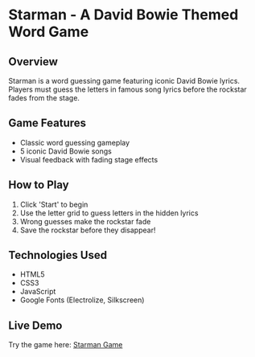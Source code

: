 # Starman - A David Bowie Themed Word Game

## Overview

Starman is a word guessing game featuring iconic David Bowie lyrics. Players must guess the letters in famous song lyrics before the rockstar fades from the stage.

## Game Features

- Classic word guessing gameplay
- 5 iconic David Bowie songs
- Visual feedback with fading stage effects

## How to Play

1. Click 'Start' to begin
2. Use the letter grid to guess letters in the hidden lyrics
3. Wrong guesses make the rockstar fade
4. Save the rockstar before they disappear!

## Technologies Used

- HTML5
- CSS3
- JavaScript
- Google Fonts (Electrolize, Silkscreen)

## Live Demo

Try the game here: [Starman Game](https://psimmons86.github.io/starman_game/)

